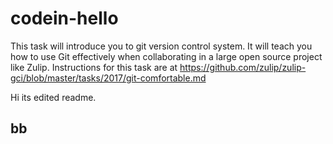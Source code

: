 # codein-hello
This task will introduce you to git version control system.  It will teach you how to use Git effectively when collaborating in a large open source project like Zulip.  Instructions for this task are at https://github.com/zulip/zulip-gci/blob/master/tasks/2017/git-comfortable.md

Hi its edited readme.
## bb
